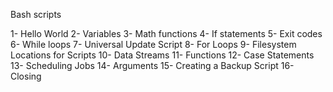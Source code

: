 Bash scripts

1- Hello World
2- Variables
3- Math functions
4- If statements
5- Exit codes
6- While loops
7- Universal Update Script
8- For Loops
9- Filesystem Locations for Scripts
10- Data Streams
11- Functions
12- Case Statements
13- Scheduling Jobs
14- Arguments
15- Creating a Backup Script
16- Closing